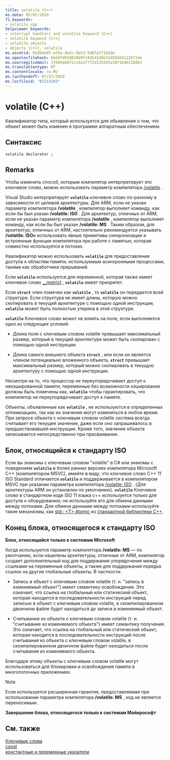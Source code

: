 ```yaml
---
title: volatile (C++)
ms.date: 05/07/2019
f1_keywords:
- volatile_cpp
helpviewer_keywords:
- interrupt handlers and volatile keyword [C++]
- volatile keyword [C++]
- volatile objects
- objects [C++], volatile
ms.assetid: 81db4a85-ed5a-4a2c-9a53-5d07a771d2de
ms.openlocfilehash: bbdd7d03d820b9fc0d541dbb31d55b641226f14e
ms.sourcegitcommit: 1f009ab0f2cc4a177f2d1353d5a38f164612bdb1
ms.translationtype: MT
ms.contentlocale: ru-RU
ms.lasthandoff: 07/27/2020
ms.locfileid: "87213103"
---
```

# <a name="volatile-c"></a>volatile (C++)

Квалификатор типа, который используется для объявления о том, что объект может быть изменен в программе аппаратным обеспечением.

## <a name="syntax"></a>Синтаксис

```
volatile declarator ;
```

## <a name="remarks"></a>Remarks

Чтобы изменить способ, которым компилятор интерпретирует это ключевое слово, можно использовать параметр компилятора [/volatile](../build/reference/volatile-volatile-keyword-interpretation.md) .

Visual Studio интерпретирует **`volatile`** ключевое слово по-разному в зависимости от целевой архитектуры. Для ARM, если не указан параметр компилятора **/volatile** , компилятор выполняет команду, как если бы был указан **/volatile: ISO** . Для архитектур, отличных от ARM, если не указан параметр компилятора **/volatile** , компилятор выполняет команду, как если бы был указан **/volatile: MS** . Таким образом, для архитектур, отличных от ARM, настоятельно рекомендуется указывать **/volatile: ISO**и использовать явные примитивы синхронизации и встроенные функции компилятора при работе с памятью, которая совместно используется в потоках.

Квалификатор можно использовать **`volatile`** для предоставления доступа к областям памяти, используемым асинхронными процессами, такими как обработчики прерываний.

Если **`volatile`** используется для переменной, которая также имеет ключевое слово [__restrict](../cpp/extension-restrict.md) , **`volatile`** имеет приоритет.

Если **`struct`** член помечен как **`volatile`** , то **`volatile`** он передается всей структуре. Если структура не имеет длины, которую можно скопировать в текущей архитектуре с помощью одной инструкции, **`volatile`** может быть полностью утеряна в этой структуре.

**`volatile`** Ключевое слово может не влиять на поле, если выполняется одно из следующих условий.

- Длина поля с ключевым словом volatile превышает максимальный размер, который в текущей архитектуре может быть скопирован с помощью одной инструкции.

- Длина самого внешнего объекта **`struct`** , или если он является членом потенциально вложенного объекта, **`struct`** превышает максимальный размер, который можно скопировать в текущую архитектуру с помощью одной инструкции.

Несмотря на то, что процессор не переупорядочивает доступ к некэшированной памяти, переменные без возможности кэширования должны быть помечены как, **`volatile`** чтобы гарантировать, что компилятор не переупорядочивает доступ к памяти.

Объекты, объявленные как **`volatile`** , не используются в определенных оптимизациях, так как их значения могут изменяться в любое время.  При запросе объекта с ключевым словом volatile система всегда считывает его текущее значение, даже если оно запрашивалось в предшествовавшей инструкции.  Кроме того, значение объекта записывается непосредственно при присваивании.

## <a name="iso-compliant"></a>Блок, относящийся к стандарту ISO

Если вы знакомы с ключевым словом "volatile" в C# или знакомы с поведением **`volatile`** в более ранних версиях компилятора Microsoft C++ (компилятором MSVC), имейте в виду, что ключевое слово C++ 11 ISO Standard отличается **`volatile`** и поддерживается в компилятором MSVC при указании параметра компилятора [/volatile: ISO](../build/reference/volatile-volatile-keyword-interpretation.md) . (Для архитектуры ARM он установлен по умолчанию). **`volatile`** Ключевое слово в стандартном коде ISO 11 языка c++ используется только для доступа к оборудованию; не используйте его для обмена данными между потоками. Для обмена данными между потоками используйте такие механизмы, как [std:: \<T> Atomic](../standard-library/atomic.md) из [стандартной библиотеки C++](../standard-library/cpp-standard-library-reference.md).

## <a name="end-of-iso-compliant"></a>Конец блока, относящегося к стандарту ISO

**Блок, относящийся только к системам Microsoft**

Когда используется параметр компилятора **/volatile: MS** — по умолчанию, если нацелены архитектуры, отличные от ARM, компилятор создает дополнительный код для поддержания упорядочения между ссылками на переменные объекты, а также для поддержания порядка ссылок на другие глобальные объекты. В частности:

- Запись в объект с ключевым словом volatile (т. н. "запись в изменяемый объект") имеет семантику освобождения. Это означает, что ссылка на глобальный или статический объект, которая находится в последовательности инструкций перед записью в объект с ключевым словом volatile, в скомпилированном двоичном файле будет находиться до записи в изменяемый объект.

- Считывание из объекта с ключевым словом volatile (т. н. "считывание из изменяемого объекта") имеет семантику получения. Это означает, что ссылка на глобальный или статический объект, которая находится в последовательности инструкций после считывания из объекта с ключевым словом volatile, в скомпилированном двоичном файле будет находиться после считывания из изменяемого объекта.

Благодаря этому объекты с ключевым словом volatile могут использоваться для блокировки и освобождения памяти в многопоточных приложениях.

> [!NOTE]
> Если используется расширенная гарантия, предоставляемая при использовании параметра компилятора **/volatile: MS** , код не является переносимым.

**Завершение блока, относящегося только к системам Майкрософт**

## <a name="see-also"></a>См. также

[Ключевые слова](../cpp/keywords-cpp.md)<br/>
[const](../cpp/const-cpp.md)<br/>
[константные и переменные указатели](../cpp/const-and-volatile-pointers.md)
